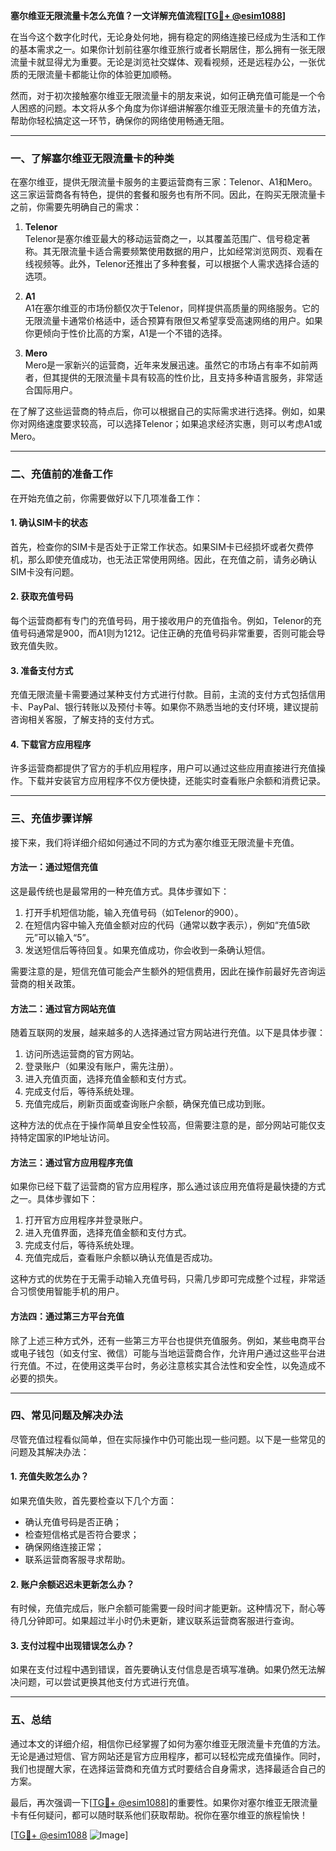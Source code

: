 **塞尔维亚无限流量卡怎么充值？一文详解充值流程[[TG💪+ @esim1088](https://t.me/s/esim1088)]**

在当今这个数字化时代，无论身处何地，拥有稳定的网络连接已经成为生活和工作的基本需求之一。如果你计划前往塞尔维亚旅行或者长期居住，那么拥有一张无限流量卡就显得尤为重要。无论是浏览社交媒体、观看视频，还是远程办公，一张优质的无限流量卡都能让你的体验更加顺畅。

然而，对于初次接触塞尔维亚无限流量卡的朋友来说，如何正确充值可能是一个令人困惑的问题。本文将从多个角度为你详细讲解塞尔维亚无限流量卡的充值方法，帮助你轻松搞定这一环节，确保你的网络使用畅通无阻。

---

### 一、了解塞尔维亚无限流量卡的种类

在塞尔维亚，提供无限流量卡服务的主要运营商有三家：Telenor、A1和Mero。这三家运营商各有特色，提供的套餐和服务也有所不同。因此，在购买无限流量卡之前，你需要先明确自己的需求：

1. **Telenor**  
   Telenor是塞尔维亚最大的移动运营商之一，以其覆盖范围广、信号稳定著称。其无限流量卡适合需要频繁使用数据的用户，比如经常浏览网页、观看在线视频等。此外，Telenor还推出了多种套餐，可以根据个人需求选择合适的选项。

2. **A1**  
   A1在塞尔维亚的市场份额仅次于Telenor，同样提供高质量的网络服务。它的无限流量卡通常价格适中，适合预算有限但又希望享受高速网络的用户。如果你更倾向于性价比高的方案，A1是一个不错的选择。

3. **Mero**  
   Mero是一家新兴的运营商，近年来发展迅速。虽然它的市场占有率不如前两者，但其提供的无限流量卡具有较高的性价比，且支持多种语言服务，非常适合国际用户。

在了解了这些运营商的特点后，你可以根据自己的实际需求进行选择。例如，如果你对网络速度要求较高，可以选择Telenor；如果追求经济实惠，则可以考虑A1或Mero。

---

### 二、充值前的准备工作

在开始充值之前，你需要做好以下几项准备工作：

#### 1. 确认SIM卡的状态
首先，检查你的SIM卡是否处于正常工作状态。如果SIM卡已经损坏或者欠费停机，那么即使充值成功，也无法正常使用网络。因此，在充值之前，请务必确认SIM卡没有问题。

#### 2. 获取充值号码
每个运营商都有专门的充值号码，用于接收用户的充值指令。例如，Telenor的充值号码通常是900，而A1则为1212。记住正确的充值号码非常重要，否则可能会导致充值失败。

#### 3. 准备支付方式
充值无限流量卡需要通过某种支付方式进行付款。目前，主流的支付方式包括信用卡、PayPal、银行转账以及预付卡等。如果你不熟悉当地的支付环境，建议提前咨询相关客服，了解支持的支付方式。

#### 4. 下载官方应用程序
许多运营商都提供了官方的手机应用程序，用户可以通过这些应用直接进行充值操作。下载并安装官方应用程序不仅方便快捷，还能实时查看账户余额和消费记录。

---

### 三、充值步骤详解

接下来，我们将详细介绍如何通过不同的方式为塞尔维亚无限流量卡充值。

#### 方法一：通过短信充值
这是最传统也是最常用的一种充值方式。具体步骤如下：

1. 打开手机短信功能，输入充值号码（如Telenor的900）。
2. 在短信内容中输入充值金额对应的代码（通常以数字表示），例如“充值5欧元”可以输入“5”。
3. 发送短信后等待回复。如果充值成功，你会收到一条确认短信。

需要注意的是，短信充值可能会产生额外的短信费用，因此在操作前最好先咨询运营商的相关政策。

#### 方法二：通过官方网站充值
随着互联网的发展，越来越多的人选择通过官方网站进行充值。以下是具体步骤：

1. 访问所选运营商的官方网站。
2. 登录账户（如果没有账户，需先注册）。
3. 进入充值页面，选择充值金额和支付方式。
4. 完成支付后，等待系统处理。
5. 充值完成后，刷新页面或查询账户余额，确保充值已成功到账。

这种方法的优点在于操作简单且安全性较高，但需要注意的是，部分网站可能仅支持特定国家的IP地址访问。

#### 方法三：通过官方应用程序充值
如果你已经下载了运营商的官方应用程序，那么通过该应用充值将是最快捷的方式之一。具体步骤如下：

1. 打开官方应用程序并登录账户。
2. 进入充值界面，选择充值金额和支付方式。
3. 完成支付后，等待系统处理。
4. 充值完成后，查看账户余额以确认充值是否成功。

这种方式的优势在于无需手动输入充值号码，只需几步即可完成整个过程，非常适合习惯使用智能手机的用户。

#### 方法四：通过第三方平台充值
除了上述三种方式外，还有一些第三方平台也提供充值服务。例如，某些电商平台或电子钱包（如支付宝、微信）可能与当地运营商合作，允许用户通过这些平台进行充值。不过，在使用这类平台时，务必注意核实其合法性和安全性，以免造成不必要的损失。

---

### 四、常见问题及解决办法

尽管充值过程看似简单，但在实际操作中仍可能出现一些问题。以下是一些常见的问题及其解决办法：

#### 1. 充值失败怎么办？
如果充值失败，首先要检查以下几个方面：
- 确认充值号码是否正确；
- 检查短信格式是否符合要求；
- 确保网络连接正常；
- 联系运营商客服寻求帮助。

#### 2. 账户余额迟迟未更新怎么办？
有时候，充值完成后，账户余额可能需要一段时间才能更新。这种情况下，耐心等待几分钟即可。如果超过半小时仍未更新，建议联系运营商客服进行查询。

#### 3. 支付过程中出现错误怎么办？
如果在支付过程中遇到错误，首先要确认支付信息是否填写准确。如果仍然无法解决问题，可以尝试更换其他支付方式进行充值。

---

### 五、总结

通过本文的详细介绍，相信你已经掌握了如何为塞尔维亚无限流量卡充值的方法。无论是通过短信、官方网站还是官方应用程序，都可以轻松完成充值操作。同时，我们也提醒大家，在选择运营商和充值方式时要结合自身需求，选择最适合自己的方案。

最后，再次强调一下[[TG💪+ @esim1088](https://t.me/s/esim1088)]的重要性。如果你对塞尔维亚无限流量卡有任何疑问，都可以随时联系他们获取帮助。祝你在塞尔维亚的旅程愉快！

[[TG💪+ @esim1088](https://t.me/s/esim1088) ![Image](https://i.postimg.cc/4NQfJmqS/Snipaste-2025-05-13-00-14-12.png)]